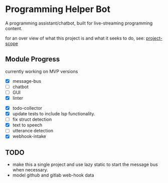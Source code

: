 # Programming Helper Bot

A programming assistant/chatbot, built for live-streaming programming content.

for an over view of what this project is and what it seeks to do, see: [project-scope](project-scope.md)

## Module Progress

currently working on MVP versions

- [x] message-bus
- [ ] chatbot
- [ ] GUI
- [x] linter
<!-- - [ ] LSP -->
- [x] todo-collector
 - [x] update tests to include lsp functionality.
 - [ ] fix struct detection
- [x] text to speech
- [ ] utterance detection
- [x] webhook-intake

## TODO

- make this a single project and use lazy static to start the message bus when necessary.
- model github and gitlab web-hook data 
